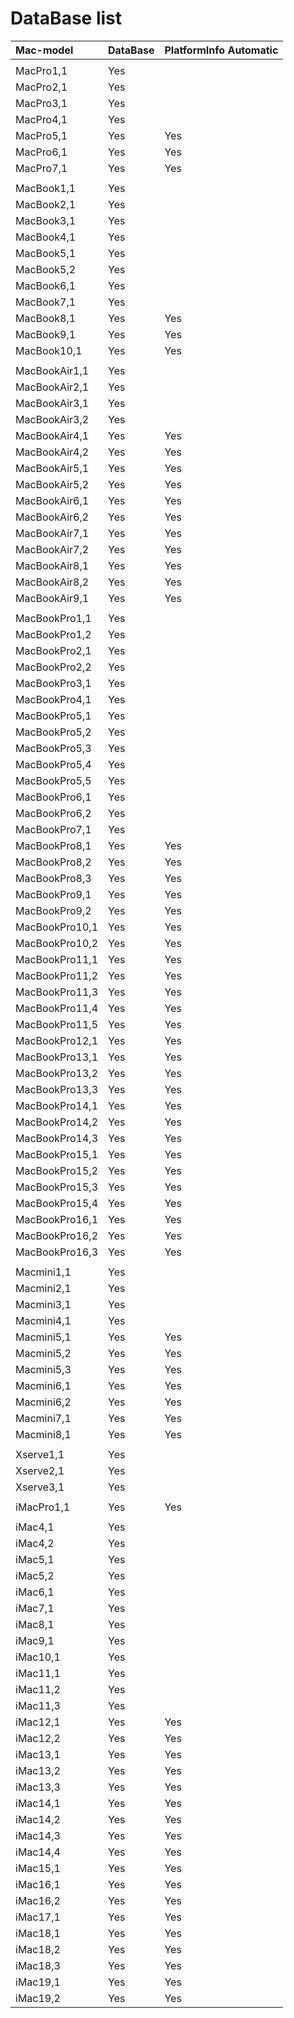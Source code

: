 DataBase list
=============

| Mac-model | DataBase | PlatformInfo Automatic |
|:----------|:---------|:-----------------------|
||
MacPro1,1 | Yes |
MacPro2,1 | Yes |
MacPro3,1 | Yes |
MacPro4,1 | Yes |
MacPro5,1 | Yes | Yes
MacPro6,1 | Yes | Yes
MacPro7,1 | Yes | Yes
||
MacBook1,1 | Yes |
MacBook2,1 | Yes |
MacBook3,1 | Yes |
MacBook4,1 | Yes |
MacBook5,1 | Yes |
MacBook5,2 | Yes |
MacBook6,1 | Yes |
MacBook7,1 | Yes |
MacBook8,1 | Yes | Yes
MacBook9,1 | Yes | Yes
MacBook10,1 | Yes | Yes
||
MacBookAir1,1 | Yes |
MacBookAir2,1 | Yes |
MacBookAir3,1 | Yes |
MacBookAir3,2 | Yes |
MacBookAir4,1 | Yes | Yes
MacBookAir4,2 | Yes | Yes
MacBookAir5,1 | Yes | Yes
MacBookAir5,2 | Yes | Yes
MacBookAir6,1 | Yes | Yes
MacBookAir6,2 | Yes | Yes
MacBookAir7,1 | Yes | Yes
MacBookAir7,2 | Yes | Yes
MacBookAir8,1 | Yes | Yes
MacBookAir8,2 | Yes | Yes
MacBookAir9,1 | Yes | Yes
||
MacBookPro1,1 | Yes |
MacBookPro1,2 | Yes |
MacBookPro2,1 | Yes |
MacBookPro2,2 | Yes |
MacBookPro3,1 | Yes |
MacBookPro4,1 | Yes |
MacBookPro5,1 | Yes |
MacBookPro5,2 | Yes |
MacBookPro5,3 | Yes |
MacBookPro5,4 | Yes |
MacBookPro5,5 | Yes |
MacBookPro6,1 | Yes |
MacBookPro6,2 | Yes |
MacBookPro7,1 | Yes |
MacBookPro8,1 | Yes | Yes
MacBookPro8,2 | Yes | Yes
MacBookPro8,3 | Yes | Yes
MacBookPro9,1 | Yes | Yes
MacBookPro9,2 | Yes | Yes
MacBookPro10,1 | Yes | Yes
MacBookPro10,2 | Yes | Yes
MacBookPro11,1 | Yes | Yes
MacBookPro11,2 | Yes | Yes
MacBookPro11,3 | Yes | Yes
MacBookPro11,4 | Yes | Yes
MacBookPro11,5 | Yes | Yes
MacBookPro12,1 | Yes | Yes
MacBookPro13,1 | Yes | Yes
MacBookPro13,2 | Yes | Yes
MacBookPro13,3 | Yes | Yes
MacBookPro14,1 | Yes | Yes
MacBookPro14,2 | Yes | Yes
MacBookPro14,3 | Yes | Yes
MacBookPro15,1 | Yes | Yes
MacBookPro15,2 | Yes | Yes
MacBookPro15,3 | Yes | Yes
MacBookPro15,4 | Yes | Yes
MacBookPro16,1 | Yes | Yes
MacBookPro16,2 | Yes | Yes
MacBookPro16,3 | Yes | Yes
||
Macmini1,1 | Yes |
Macmini2,1 | Yes |
Macmini3,1 | Yes |
Macmini4,1 | Yes |
Macmini5,1 | Yes | Yes
Macmini5,2 | Yes | Yes
Macmini5,3 | Yes | Yes
Macmini6,1 | Yes | Yes
Macmini6,2 | Yes | Yes
Macmini7,1 | Yes | Yes
Macmini8,1 | Yes | Yes
||
Xserve1,1 | Yes |
Xserve2,1 | Yes |
Xserve3,1 | Yes |
||
iMacPro1,1 | Yes | Yes
||
iMac4,1 | Yes |
iMac4,2 | Yes |
iMac5,1 | Yes |
iMac5,2 | Yes |
iMac6,1 | Yes |
iMac7,1 | Yes |
iMac8,1 | Yes |
iMac9,1 | Yes |
iMac10,1 | Yes |
iMac11,1 | Yes |
iMac11,2 | Yes |
iMac11,3 | Yes |
iMac12,1 | Yes | Yes
iMac12,2 | Yes | Yes
iMac13,1 | Yes | Yes
iMac13,2 | Yes | Yes
iMac13,3 | Yes | Yes
iMac14,1 | Yes | Yes
iMac14,2 | Yes | Yes
iMac14,3 | Yes | Yes
iMac14,4 | Yes | Yes
iMac15,1 | Yes | Yes
iMac16,1 | Yes | Yes
iMac16,2 | Yes | Yes
iMac17,1 | Yes | Yes
iMac18,1 | Yes | Yes
iMac18,2 | Yes | Yes
iMac18,3 | Yes | Yes
iMac19,1 | Yes | Yes
iMac19,2 | Yes | Yes
